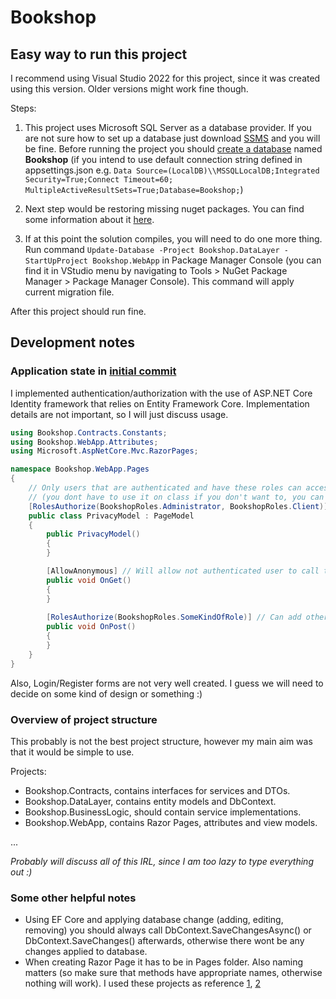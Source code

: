 # Bookshop
## Easy way to run this project

I recommend using Visual Studio 2022 for this project, since it was created using this version.
Older versions might work fine though.

Steps:
1. This project uses Microsoft SQL Server as a database provider. 
If you are not sure how to set up a database just download 
[SSMS](https://docs.microsoft.com/en-us/sql/ssms/download-sql-server-management-studio-ssms?view=sql-server-ver16) and you will be fine.
Before running the project you should [create a database](https://support.mailessentials.gfi.com/hc/en-us/articles/360015116400-How-to-create-a-new-database-in-Microsoft-SQL-Server) named **Bookshop**
(if you intend to use default connection string defined in appsettings.json e.g.
```Data Source=(LocalDB)\\MSSQLLocalDB;Integrated Security=True;Connect Timeout=60; MultipleActiveResultSets=True;Database=Bookshop;```)

2. Next step would be restoring missing nuget packages. You can find some information about it [here](https://docs.microsoft.com/en-us/nuget/consume-packages/package-restore).
3. If at this point the solution compiles, you will need to do one more thing. Run command ```Update-Database -Project Bookshop.DataLayer -StartUpProject Bookshop.WebApp```
in Package Manager Console (you can find it in VStudio menu by navigating to Tools > NuGet Package Manager > Package Manager Console).
This command will apply current migration file.

After this project should run fine.

## Development notes
### Application state in [initial commit](https://github.com/jusrus01/Bookshop/commit/7769906f8b0a9c017eab7898d26859d074111b91)
I implemented authentication/authorization with the use of ASP.NET Core Identity framework that relies on Entity Framework Core.
Implementation details are not important, so I will just discuss usage.

```c#
using Bookshop.Contracts.Constants;
using Bookshop.WebApp.Attributes;
using Microsoft.AspNetCore.Mvc.RazorPages;

namespace Bookshop.WebApp.Pages
{
    // Only users that are authenticated and have these roles can access this Razor Page model
    // (you dont have to use it on class if you don't want to, you can use them only on methods)
    [RolesAuthorize(BookshopRoles.Administrator, BookshopRoles.Client)]
    public class PrivacyModel : PageModel
    {
        public PrivacyModel()
        {
        }

        [AllowAnonymous] // Will allow not authenticated user to call this function
        public void OnGet()
        {
        }
        
        [RolesAuthorize(BookshopRoles.SomeKindOfRole)] // Can add other nested roles (not sure if this overrides above defined roles)
        public void OnPost()
        {
        }
    }
}
```

Also, Login/Register forms are not very well created. I guess we will need to decide on some kind of design or something :)

### Overview of project structure
This probably is not the best project structure, however my main aim was that it would be simple to use.

Projects:
- Bookshop.Contracts, contains interfaces for services and DTOs.
- Bookshop.DataLayer, contains entity models and DbContext.
- Bookshop.BusinessLogic, should contain service implementations.
- Bookshop.WebApp, contains Razor Pages, attributes and view models.

...

*Probably will discuss all of this IRL, since I am too lazy to type everything out :)*

### Some other helpful notes
- Using EF Core and applying database change (adding, editing, removing) you should always call DbContext.SaveChangesAsync() or DbContext.SaveChanges() afterwards, otherwise
there wont be any changes applied to database.
- When creating Razor Page it has to be in Pages folder. Also naming matters (so make sure that methods have appropriate names, otherwise nothing will work). I used these projects
as reference [1](https://github.com/simaosoares/WebAppIdentity/blob/master/Areas/Identity/Pages/Account/Register.cshtml.cs), [2](https://github.com/hinault/RazorDemo/blob/master/RazorDemo/Models/Student.cs)

